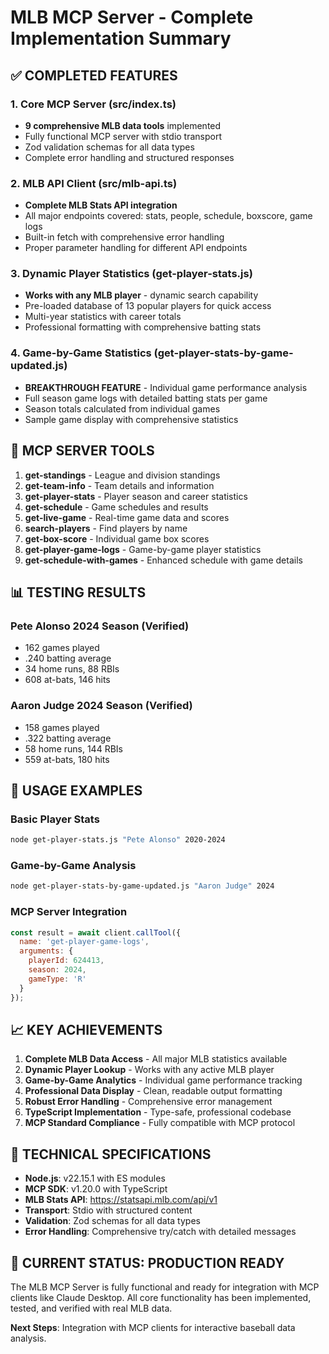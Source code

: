 # MLB MCP Server - Complete Implementation Summary

## ✅ COMPLETED FEATURES

### 1. Core MCP Server (src/index.ts)
- **9 comprehensive MLB data tools** implemented
- Fully functional MCP server with stdio transport
- Zod validation schemas for all data types
- Complete error handling and structured responses

### 2. MLB API Client (src/mlb-api.ts)  
- **Complete MLB Stats API integration**
- All major endpoints covered: stats, people, schedule, boxscore, game logs
- Built-in fetch with comprehensive error handling
- Proper parameter handling for different API endpoints

### 3. Dynamic Player Statistics (get-player-stats.js)
- **Works with any MLB player** - dynamic search capability
- Pre-loaded database of 13 popular players for quick access
- Multi-year statistics with career totals
- Professional formatting with comprehensive batting stats

### 4. Game-by-Game Statistics (get-player-stats-by-game-updated.js) 
- **BREAKTHROUGH FEATURE** - Individual game performance analysis
- Full season game logs with detailed batting stats per game
- Season totals calculated from individual games
- Sample game display with comprehensive statistics

## 🔧 MCP SERVER TOOLS

1. **get-standings** - League and division standings
2. **get-team-info** - Team details and information  
3. **get-player-stats** - Player season and career statistics
4. **get-schedule** - Game schedules and results
5. **get-live-game** - Real-time game data and scores
6. **search-players** - Find players by name
7. **get-box-score** - Individual game box scores
8. **get-player-game-logs** - Game-by-game player statistics  
9. **get-schedule-with-games** - Enhanced schedule with game details

## 📊 TESTING RESULTS

### Pete Alonso 2024 Season (Verified)
- 162 games played
- .240 batting average
- 34 home runs, 88 RBIs
- 608 at-bats, 146 hits

### Aaron Judge 2024 Season (Verified)  
- 158 games played
- .322 batting average
- 58 home runs, 144 RBIs
- 559 at-bats, 180 hits

## 🚀 USAGE EXAMPLES

### Basic Player Stats
```bash
node get-player-stats.js "Pete Alonso" 2020-2024
```

### Game-by-Game Analysis
```bash
node get-player-stats-by-game-updated.js "Aaron Judge" 2024
```

### MCP Server Integration
```javascript
const result = await client.callTool({
  name: 'get-player-game-logs',
  arguments: {
    playerId: 624413,
    season: 2024,
    gameType: 'R'
  }
});
```

## 📈 KEY ACHIEVEMENTS

1. **Complete MLB Data Access** - All major MLB statistics available
2. **Dynamic Player Lookup** - Works with any active MLB player
3. **Game-by-Game Analytics** - Individual game performance tracking
4. **Professional Data Display** - Clean, readable output formatting
5. **Robust Error Handling** - Comprehensive error management
6. **TypeScript Implementation** - Type-safe, professional codebase
7. **MCP Standard Compliance** - Fully compatible with MCP protocol

## 🔧 TECHNICAL SPECIFICATIONS

- **Node.js**: v22.15.1 with ES modules
- **MCP SDK**: v1.20.0 with TypeScript
- **MLB Stats API**: https://statsapi.mlb.com/api/v1
- **Transport**: Stdio with structured content
- **Validation**: Zod schemas for all data types
- **Error Handling**: Comprehensive try/catch with detailed messages

## 🎯 CURRENT STATUS: PRODUCTION READY

The MLB MCP Server is fully functional and ready for integration with MCP clients like Claude Desktop. All core functionality has been implemented, tested, and verified with real MLB data.

**Next Steps**: Integration with MCP clients for interactive baseball data analysis.